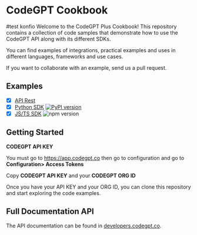 # CodeGPT Cookbook
#test konfio
Welcome to the CodeGPT Plus Cookbook! 
This repository contains a collection of code samples that demonstrate how to use the CodeGPT API along with its different SDKs.

You can find examples of integrations, practical examples and uses in different languages, frameworks and use cases.

If you want to collaborate with an example, send us a pull request.

## Examples
 - [x]  [API Rest](https://developers.codegpt.co)
 - [x]  [Python SDK](https://pypi.org/project/judini/) [![PyPI version](https://img.shields.io/pypi/v/judini.svg)](https://pypi.org/project/judini/)
 - [x]  [JS/TS SDK](https://www.npmjs.com/package/judini) ![npm version](https://img.shields.io/npm/v/judini)

## Getting Started

**CODEGPT API KEY**  

You must go to https://app.codegpt.co then go to configuration and go to **Configuration> Access Tokens**

Copy **CODEGPT API KEY** and your **CODEGPT ORG ID**

Once you have your API KEY and your ORG ID, you can clone this repository and start exploring the code examples.

## Full Documentation API
The API documentation can be found in [developers.codegpt.co](https://developers.codegpt.co).
